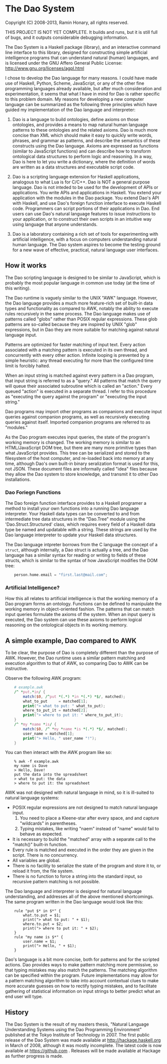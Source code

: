 # The Dao System
Copyright (C) 2008-2013, Ramin Honary, all rights reserved.

THIS PROJECT IS NOT YET COMPLETE. It builds and runs, but it is still
full of bugs, and it outputs considerable debugging information.

The Dao System is a Haskell package (library), and an interactive
command line interface to this library, designed for constructing simple
artificial intelligence programs that can understand natural (human)
languages, and is licensed under the GNU Affero General Public License:
	http://www.gnu.org/licenses/agpl.html

I chose to develop the Dao language for many reasons. I could have made
use of Haskell, Python, Scheme, JavaScript, or any of the other fine
programming languages already available, but after much consideration
and experimentation, it seems that what I have in mind for Dao is rather
specific to this problem domain. My reasons for developing a new
computer language can be summarized as the following three principles
which have guided my implementation of the Dao language and interpreter:

1.	Dao is a language to build ontologies, define axioms on those
ontologies, and provides a means to map natural human language patterns
to these ontologies and the related axioms. Dao is much more concise
than XML which should make it easy to quickly write words, phrases, and
grammar as patterns, and describe the semantics of these constructs
using the Dao language. Axioms are expressed as functions (similar to
JavaScript functions) and can describe how to transform ontological data
structures to perform logic and reasoning. In a way, Dao is here to let
you write a dictionary, where the definition of words are written as a
data structures and executable script code.

2.	Dao is a scripting language extension for Haskell applications,
analogous to what Lua is for C/C++. Dao is NOT a general purpose
language. Dao is not inteded to be used for the development of APIs or
applications. You write APIs and applications in Haskell. You extend
your application with the modules in the Dao package. You extend Dao's
API with Haskell, and use Dao's foreign function interface to execute
Haskell code. Programmers can script portions of their applications in
Dao. End users can use Dao's natural language features to issue
instructions to your application, or to construct their own scripts in
an intuitive way using language that anyone understands.

3.	Dao is a laboratory containing a rich set of tools for experimenting
with artificial intelligence, with a focus on computers understanding
natural human language. The Dao system aspires to become the testing
ground for a new wave of effective, practical, natural language user
interfaces.

## How it works
The Dao scripting language is designed to be similar to JavaScript,
which is probably the most popular language in common use today (at the
time of this writing).

The Dao runtime is vaguely similar to the UNIX "AWK" language. However,
the Dao language provides a much more feature-rich set of built-in data
types and functionality as compared to AWK, notably the ability to
execute rules recursively in the same process. The Dao language makes
use of patterns called "globs" rather than POSIX regular expressions.
These glob patterns are so-called because they are inspired by UNIX
"glob" expressions, but in Dao they are more suitable for matching
against natural language input.

Patterns are optimized for faster matching of input text. Every action
associated with a matching pattern is executed in its own thread, and
concurrently with every other action. Infinite looping is prevented by
a simple heuristic: any thread executing for more than the configured
time limit is forcibly halted.

When an input string is matched against every pattern in a Dao program,
that input string is referred to as a "query." All patterns that match
the query will queue their associated subroutine which is called an
"action." Every queued "action" is executed in a separate thread. I
refer to this procedure as "executing the query against the program" or
"executing the input string."

Dao programs may import other programs as companions and execute input
queries against companion programs, as well as recursively executing
queries against itself. Imported companion programs are referred to as
"modules."

As the Dao program executes input queries, the state of the program's
working memory is changed. The working memory is similar to an
HTML/JavaScript DOM tree, but there are many more primitive types than
what JavaScript provides. This tree can be serialized and stored to the
filesystem of the host computer, and re-loaded back into memory at any
time, although Dao's own built-in binary seralization format is used
for this, not JSON. These document files are informally called "idea"
files because they allow the Dao system to store knowledge, and
transmit it to other Dao installations.

### Dao Foriegn Functions
The Dao foreign function interface provides to a Haskell programer a
method to install your own functions into a running Dao language
interpreter. Your Haskell data types can be converted to and from
intermediate tree data structures in the "Dao.Tree" module using the
'Dao.Struct.Structured' class, which requires every field of a Haskell
data type be named and updatable with a string. These strings are used
by the Dao language interpreter to update your Haskell data structures.

The Dao language intpreter borrows from the C language the concept of a
`struct`, although internally, a Dao struct is actually a tree, and the Dao
language has a similar syntax for reading or writing to fields of these
structs, which is similar to the syntax of how JavaScript modifies the
DOM tree:
```c
	person.home.email = "first.last@mail.com";
```

### Artificial Intelligence?
How this all relates to artificial intelligence is that the working
memory of a Dao program forms an ontology. Functions can be defined to
manipulate the working memory in object-oriented fashion. The patterns
that can match input queries formulate the axioms of the system. When an
input query is executed, the Dao system can use these axioms to perform
logical reasoning on the ontological objects in its working memory.

## A simple example, Dao compared to AWK

To be clear, the purpose of Dao is completely different than the purpose
of AWK. However, the Dao runtime uses a similar pattern matching and
execution algorithm to that of AWK, so comparing Dao to AWK can be
instructive.

Observe the following AWK program:
```awk
	# example.awk
	/^ *put.*in/ {
		match($0, /^put *(.*) *in *(.*) *$/, matched);
		what_to_put     = matched[1];
		print("> what to put: " what_to_put);
		where_to_put_it = matched[2];
		print("> where to put it: " where_to_put_it);
	}
	/^ *my *name *is/ {
		match($0, /^ *my *name *is *(.*) *$/, matched);
		user_name = matched[1];
		print("> Hello, " user_name "!");
	}
```

You can then interact with the AWK program like so:
```console
	% awk -f example.awk
	my name is Dave
	> Hello, Dave!
	put the data into the spreadsheet
	> what to put: the data
	> where to put it: the spreadsheet
```

AWK was not designed with natural language in mind, so it is ill-suited
to natural language systems:
* POSIX regular expressions are not designed to match
natural language input.
    1.	You need to place a Kleene-star after every space, and and
	capture "wildcards" in parentheses.
    2.	Typing mistakes, like writing "naem" instead of "name" would
	fail to behave as expected.
* It is necessary to build the "matched" array with a separate call to
the "match()" built-in function.
* Every rule is matched and executed in the order they are given in the
script. There is no concurrency.
* All variables are global.
* There is no facility to serialize the state of the program and store
it to, or reload it from, the file system.
* There is no function to force a string into the standard input, so
recursive pattern matching is not possible.

The Dao language and interpreter is designed for natural language
understanding, and addresses all of the above mentioned shortcomings.
The same program written in the Dao language would look like this:
```
	rule "put $* in $*" {
		what.to.put = $1;
		print("> what to put: " + $1);
		where.to.put = $2;
		print("> where to put it: " + $2);
	}
	rule "my name is $*" {
		user.name = $1;
		print("> Hello, " + $1);
	}
```

Dao's language is a bit more concise, both for patterns and for the
scripted actions. Dao provides ways to make pattern matching more
permissive, so that typing mistakes may also match the patterns. The
matching algorithm can be specified within the program. Future
implementations may allow for a pattern matching algorithm to take into
account contextual clues to make more accurate guesses on how to rectify
typing mistakes, and to facilitate gathering of statistical information
on input strings to better predict what an end user will type.

## History
The Dao System is the result of my masters thesis, "Natural Language
Understanding Systems using the Dao Programming Environment" published
at the Tokyo Institute of Technology in 2007. The first public release
of the Dao System was made available at <http://hackage.haskell.org> in
March of 2008, although it was mostly incomplete. The latest code is now
available at <https://github.com> . Releases will be made available at
Hackage as further progress is made.

